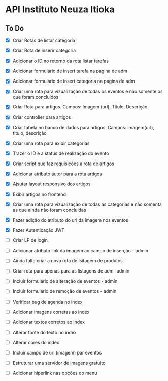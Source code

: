 # API Instituto Neuza Itioka
 
## To Do
- [x] Criar Rotas de listar categoria
- [x] Criar Rota de inserir categoria
- [x] Adicionar o ID no retorno da rota listar tarefas
- [x] Adicionar formulário de insert tarefa na pagina de adm
- [x] Adicionar formulário de insert categoria na pagina de adm
- [x] Criar uma rota para vizualização de todas os eventos e não somente os que foram concluidos
- [x] Criar Rota para artigos. Campos: Imagem (url), Titulo, Descrição 
- [x] Criar controller para artigos
- [x] Criar tabela no banco de dados para artigos. Campos: imagem(url), titulo, descrição 
- [x] Criar uma rota para exibir categorias
- [x] Trazer o ID e a status de realização do evento
- [x] Criar script que faz requisições a rota de artigos
- [x] Adicionar atributo autor para a rota artigos
- [x] Ajsutar layout responsivo dos artigos
- [x] Exibir artigos no frontend
- [x] Criar uma rota para vizualização de todas as categorias e não somenta as que ainda não foram concluidas
- [x] Fazer adição do atributo do url da imagem nos eventos
- [x] Fazer Autenticação JWT
- [ ] Criar LP de login
- [ ] Adicionar atributo link da imagem ao campo de inserção - admin
- [ ] Ainda falta criar a nova rota de lsitagem de produtos
- [ ] Criar rota para apenas para as listagens de adm- admin
- [ ] Incluir formulário de alteração de eventos - admin
- [ ] Incluir formulário de remoção de eventos - admin
- [ ] Verificar bug de agenda no index
- [ ] Adicionar imagens corretas ao index
- [ ] Adicionar textos corretos ao index
- [ ] Alterar fonte do texto no index
- [ ] Alterar cores do index
- [ ] Incluir campo de url (imagem) par eventos
- [ ] Estruturar uma servidor de imagens gratuito 
- [ ] Adicionar hiperlink nas opções do menu


